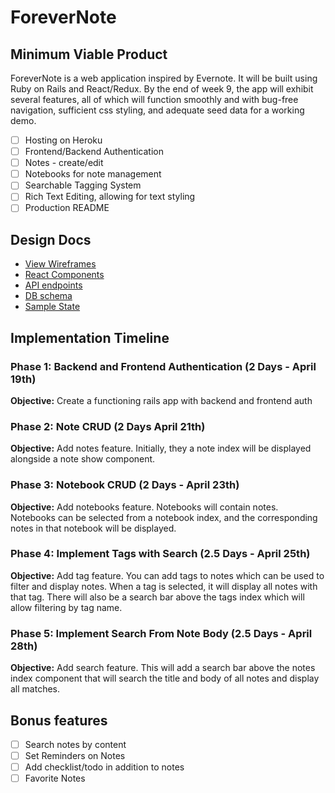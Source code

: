 # ForeverNote

## Minimum Viable Product

ForeverNote is a web application inspired by Evernote. It will be built using Ruby on Rails and React/Redux. By the end of week 9, the app will exhibit several features, all of which will function smoothly and with bug-free navigation, sufficient css styling, and adequate seed data for a working demo.

- [ ] Hosting on Heroku
- [ ] Frontend/Backend Authentication
- [ ] Notes - create/edit
- [ ] Notebooks for note management
- [ ] Searchable Tagging System
- [ ] Rich Text Editing, allowing for text styling
- [ ] Production README

## Design Docs

* [View Wireframes][wireframes]
* [React Components][components]
* [API endpoints][api-endpoints]
* [DB schema][schema]
* [Sample State][sample-state]

[wireframes]: wireframes/png
[components]: component-hierarchy.md
[api-endpoints]: api-endpoints.md
[schema]: schema.md
[sample-state]: sample_state.js

## Implementation Timeline

### Phase 1: Backend and Frontend Authentication (2 Days - April 19th)
**Objective:** Create a functioning rails app with backend and frontend auth

### Phase 2: Note CRUD (2 Days April 21th)

**Objective:** Add notes feature. Initially, they a note index will be displayed alongside a note show component.

### Phase 3: Notebook CRUD (2 Days - April 23th)

**Objective:** Add notebooks feature. Notebooks will contain notes. Notebooks can be selected from a notebook index, and the corresponding notes in that notebook will be displayed.

### Phase 4: Implement Tags with Search (2.5 Days - April 25th)

**Objective:** Add tag feature. You can add tags to notes which can be used to filter and display notes. When a tag is selected, it will display all notes with that tag. There will also be a search bar above the tags index which will allow filtering by tag name.

### Phase 5: Implement Search From Note Body (2.5 Days - April 28th)

**Objective:** Add search feature. This will add a search bar above the notes index component that will search the title and body of all notes and display all matches.

## Bonus features

- [ ] Search notes by content
- [ ] Set Reminders on Notes
- [ ] Add checklist/todo in addition to notes
- [ ] Favorite Notes
